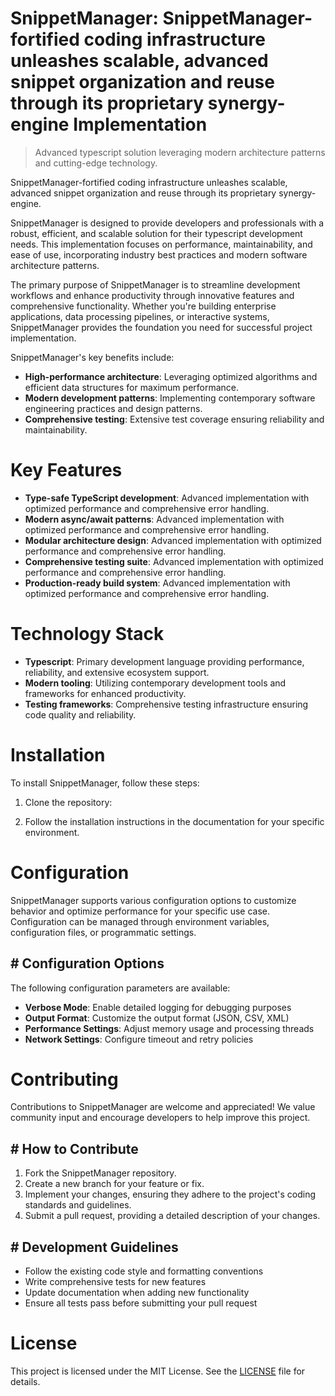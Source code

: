 <!-- fallback_SnippetManager_20250810061453_60461 -->

# SnippetManager: SnippetManager-fortified coding infrastructure unleashes scalable, advanced snippet organization and reuse through its proprietary synergy-engine Implementation
> Advanced typescript solution leveraging modern architecture patterns and cutting-edge technology.

SnippetManager-fortified coding infrastructure unleashes scalable, advanced snippet organization and reuse through its proprietary synergy-engine.

SnippetManager is designed to provide developers and professionals with a robust, efficient, and scalable solution for their typescript development needs. This implementation focuses on performance, maintainability, and ease of use, incorporating industry best practices and modern software architecture patterns.

The primary purpose of SnippetManager is to streamline development workflows and enhance productivity through innovative features and comprehensive functionality. Whether you're building enterprise applications, data processing pipelines, or interactive systems, SnippetManager provides the foundation you need for successful project implementation.

SnippetManager's key benefits include:

* **High-performance architecture**: Leveraging optimized algorithms and efficient data structures for maximum performance.
* **Modern development patterns**: Implementing contemporary software engineering practices and design patterns.
* **Comprehensive testing**: Extensive test coverage ensuring reliability and maintainability.

# Key Features

* **Type-safe TypeScript development**: Advanced implementation with optimized performance and comprehensive error handling.
* **Modern async/await patterns**: Advanced implementation with optimized performance and comprehensive error handling.
* **Modular architecture design**: Advanced implementation with optimized performance and comprehensive error handling.
* **Comprehensive testing suite**: Advanced implementation with optimized performance and comprehensive error handling.
* **Production-ready build system**: Advanced implementation with optimized performance and comprehensive error handling.

# Technology Stack

* **Typescript**: Primary development language providing performance, reliability, and extensive ecosystem support.
* **Modern tooling**: Utilizing contemporary development tools and frameworks for enhanced productivity.
* **Testing frameworks**: Comprehensive testing infrastructure ensuring code quality and reliability.

# Installation

To install SnippetManager, follow these steps:

1. Clone the repository:


2. Follow the installation instructions in the documentation for your specific environment.

# Configuration

SnippetManager supports various configuration options to customize behavior and optimize performance for your specific use case. Configuration can be managed through environment variables, configuration files, or programmatic settings.

## # Configuration Options

The following configuration parameters are available:

* **Verbose Mode**: Enable detailed logging for debugging purposes
* **Output Format**: Customize the output format (JSON, CSV, XML)
* **Performance Settings**: Adjust memory usage and processing threads
* **Network Settings**: Configure timeout and retry policies

# Contributing

Contributions to SnippetManager are welcome and appreciated! We value community input and encourage developers to help improve this project.

## # How to Contribute

1. Fork the SnippetManager repository.
2. Create a new branch for your feature or fix.
3. Implement your changes, ensuring they adhere to the project's coding standards and guidelines.
4. Submit a pull request, providing a detailed description of your changes.

## # Development Guidelines

* Follow the existing code style and formatting conventions
* Write comprehensive tests for new features
* Update documentation when adding new functionality
* Ensure all tests pass before submitting your pull request

# License

This project is licensed under the MIT License. See the [LICENSE](https://github.com/laurindoisaac/SnippetManager/blob/main/LICENSE) file for details.
